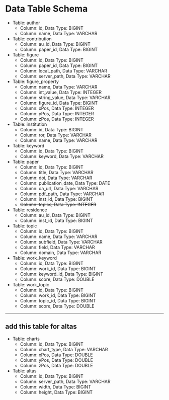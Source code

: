 # Data Table Schema

- Table: author
    - Column: id, Data Type: BIGINT
    - Column: name, Data Type: VARCHAR
- Table: contribution
    - Column: au_id, Data Type: BIGINT
    - Column: paper_id, Data Type: BIGINT
- Table: figure
    - Column: id, Data Type: BIGINT
    - Column: paper_id, Data Type: BIGINT
    - Column: local_path, Data Type: VARCHAR
    - Column: server_path, Data Type: VARCHAR
- Table: figure_property
    - Column: name, Data Type: VARCHAR
    - Column: int_value, Data Type: INTEGER
    - Column: string_value, Data Type: VARCHAR
    - Column: figure_id, Data Type: BIGINT
    - Column: xPos, Data Type: INTEGER
    - Column: yPos, Data Type: INTEGER
    - Column: zPos, Data Type: INTEGER
- Table: institution
    - Column: id, Data Type: BIGINT
    - Column: ror, Data Type: VARCHAR
    - Column: name, Data Type: VARCHAR
- Table: keyword
    - Column: id, Data Type: BIGINT
    - Column: keyword, Data Type: VARCHAR
- Table: paper
    - Column: id, Data Type: BIGINT
    - Column: title, Data Type: VARCHAR
    - Column: doi, Data Type: VARCHAR
    - Column: publication_date, Data Type: DATE
    - Column: oa_url, Data Type: VARCHAR
    - Column: pdf_path, Data Type: VARCHAR
    - Column: inst_id, Data Type: BIGINT
    - <del> Column: topics, Data Type: INTEGER </del>
- Table: residence
    - Column: au_id, Data Type: BIGINT
    - Column: inst_id, Data Type: BIGINT
- Table: topic
    - Column: id, Data Type: BIGINT
    - Column: name, Data Type: VARCHAR
    - Column: subfield, Data Type: VARCHAR
    - Column: field, Data Type: VARCHAR
    - Column: domain, Data Type: VARCHAR
- Table: work_keyword
    - Column: id, Data Type: BIGINT
    - Column: work_id, Data Type: BIGINT
    - Column: keyword_id, Data Type: BIGINT
    - Column: score, Data Type: DOUBLE
- Table: work_topic
    - Column: id, Data Type: BIGINT
    - Column: work_id, Data Type: BIGINT
    - Column: topic_id, Data Type: BIGINT
    - Column: score, Data Type: DOUBLE
-----------------------------------
## add this table for altas
- Table: charts 
    - Column: id, Data Type: BIGINT
    - Column: chart_type, Data Type: VARCHAR
    - Column: xPos, Data Type: DOUBLE
    - Column: yPos, Data Type: DOUBLE
    - Column: zPos, Data Type: DOUBLE
- Table: altas 
    - Column: id, Data Type: BIGINT
    - Column: server_path, Data Type: VARCHAR
    - Column: width, Data Type: BIGINT
    - Column: height, Data Type: BIGINT
